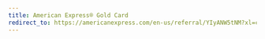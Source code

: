 ```yaml
---
title: American Express® Gold Card
redirect_to: https://americanexpress.com/en-us/referral/YIyANW5tNM?xl=cp15
---
```

